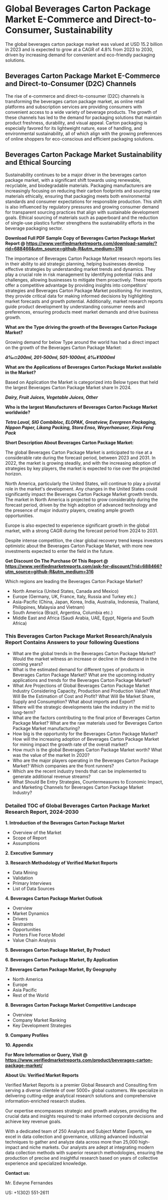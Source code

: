 <h1>Global Beverages Carton Package Market E-Commerce and Direct-to-Consumer, Sustainability</h1><p class=""><p>The global beverages carton package market was valued at USD 15.2 billion in 2023 and is expected to grow at a CAGR of 4.8% from 2023 to 2030, driven by increasing demand for convenient and eco-friendly packaging solutions.</p><h2>Beverages Carton Package Market E-Commerce and Direct-to-Consumer (D2C) Channels</h2><p>The rise of e-commerce and direct-to-consumer (D2C) channels is transforming the beverages carton package market, as online retail platforms and subscription services are providing consumers with convenient access to a wide variety of beverage products. The growth of these channels has led to the demand for packaging solutions that maintain product freshness, durability, and visual appeal. Carton packaging is especially favored for its lightweight nature, ease of handling, and environmental sustainability, all of which align with the growing preferences of online shoppers for eco-conscious and efficient packaging solutions.</p><h2>Beverages Carton Package Market Sustainability and Ethical Sourcing</h2><p>Sustainability continues to be a major driver in the beverages carton package market, with a significant shift towards using renewable, recyclable, and biodegradable materials. Packaging manufacturers are increasingly focusing on reducing their carbon footprints and sourcing raw materials ethically, ensuring that packaging meets both environmental standards and consumer expectations for responsible production. This shift is also influenced by regulatory pressures and growing consumer demand for transparent sourcing practices that align with sustainable development goals. Ethical sourcing of materials such as paperboard and the reduction of single-use plastics further strengthens the sustainability efforts in the beverage packaging sector.</p></p><p class=""><strong>Download Full PDF Sample Copy of Beverages Carton Package Market Report @ <a href="https://www.verifiedmarketreports.com/download-sample/?rid=688466&utm_source=github-R&utm_medium=316" target="_blank">https://www.verifiedmarketreports.com/download-sample/?rid=688466&utm_source=github-R&utm_medium=316</a></strong></p><p>The importance of&nbsp;Beverages Carton Package Market research reports lies in their ability to aid strategic planning, helping businesses develop effective strategies by understanding market trends and dynamics. They play a crucial role in risk management by identifying potential risks and challenges, allowing businesses to mitigate them proactively. These reports offer a competitive advantage by providing insights into competitors' strategies and Beverages Carton Package Market positioning. For investors, they provide critical data for making informed decisions by highlighting market forecasts and growth potential. Additionally, market research reports guide product development by understanding consumer needs and preferences, ensuring products meet market demands and drive business growth.</p><p><strong>What are the&nbsp;Type driving the growth of the Beverages Carton Package Market?</strong></p><p id="" class="">Growing demand for below Type around the world has had a direct impact on the growth of the Beverages Carton Package Market:</p><p class=""><em><strong>â‰¤200ml, 201-500ml, 501-1000ml, â‰¥1000ml</strong></em></p><p class=""><strong>What are the&nbsp;Applications&nbsp;of Beverages Carton Package Market available in the Market?</strong></p><p id="" class="">Based on Application the Market is categorized into Below types that held the largest Beverages Carton Package Market share In 2024.</p><p class=""><em><strong>Dairy, Fruit Juices, Vegetable Juices, Other</strong></em></p><p class=""><strong>Who is the largest Manufacturers of Beverages Carton Package Market worldwide?</strong></p><p><em><strong>Tetra Laval, SIG Combibloc, ELOPAK, Greatview, Evergreen Packaging, Nippon Paper, Likang Packing, Stora Enso, Weyerhaeuser, Xinju Feng Pack</strong></em></p><p id="" class=""><strong>Short Description About Beverages Carton Package Market:</strong></p><p>The global Beverages Carton Package Market is anticipated to rise at a considerable rate during the forecast period, between 2023 and 2031. In 2022, the market is growing steadily, and with the increasing adoption of strategies by key players, the market is expected to rise over the projected horizon.</p><p>North America, particularly the United States, will continue to play a pivotal role in the market's development. Any changes in the United States could significantly impact the Beverages Carton Package Market growth trends. The market in North America is projected to grow considerably during the forecast period, driven by the high adoption of advanced technology and the presence of major industry players, creating ample growth opportunities.</p><p>Europe is also expected to experience significant growth in the global market, with a strong CAGR during the forecast period from 2024 to 2031.</p><p>Despite intense competition, the clear global recovery trend keeps investors optimistic about the Beverages Carton Package Market, with more new investments expected to enter the field in the future.</p><p id="" class=""><strong>Get Discount On The Purchase Of This Report @ <a href="https://www.verifiedmarketreports.com/ask-for-discount/?rid=688466?utm_source=github-R&utm_medium=316" target="_blank">https://www.verifiedmarketreports.com/ask-for-discount/?rid=688466?utm_source=github-R&utm_medium=316</a></strong></p><p class="">Which regions are leading the Beverages Carton Package Market?</p><ul><li>North America (United States, Canada and Mexico)</li><li>Europe (Germany, UK, France, Italy, Russia and Turkey etc.)</li><li>Asia-Pacific (China, Japan, Korea, India, Australia, Indonesia, Thailand, Philippines, Malaysia and Vietnam)</li><li>South America (Brazil, Argentina, Columbia etc.)</li><li>Middle East and Africa (Saudi Arabia, UAE, Egypt, Nigeria and South Africa)</li></ul><h3 id="" class="">This Beverages Carton Package Market Research/Analysis Report Contains Answers to your following Questions</h3><ul><li>What are the global trends in the Beverages Carton Package Market? Would the market witness an increase or decline in the demand in the coming years?</li><li>What is the estimated demand for different types of products in Beverages Carton Package Market? What are the upcoming industry applications and trends for the Beverages Carton Package Market?</li><li>What Are Projections of Global Beverages Carton Package Market Industry Considering Capacity, Production and Production Value? What Will Be the Estimation of Cost and Profit? What Will Be Market Share, Supply and Consumption? What about imports and Export?</li><li>Where will the strategic developments take the industry in the mid to long-term?</li><li>What are the factors contributing to the final price of Beverages Carton Package Market? What are the raw materials used for Beverages Carton Package Market manufacturing?</li><li>How big is the opportunity for the Beverages Carton Package Market? How will the increasing adoption of Beverages Carton Package Market for mining impact the growth rate of the overall market?</li><li>How much is the global Beverages Carton Package Market worth? What was the value of the market In 2020?</li><li>Who are the major players operating in the Beverages Carton Package Market? Which companies are the front runners?</li><li>Which are the recent industry trends that can be implemented to generate additional revenue streams?</li><li>What Should Be Entry Strategies, Countermeasures to Economic Impact, and Marketing Channels for Beverages Carton Package Market Industry?</li></ul><h3 id="" class="">Detailed TOC of Global Beverages Carton Package Market Research Report, 2024-2030</h3><p id="" class=""><strong>1. Introduction of the Beverages Carton Package Market</strong></p><ul><li>Overview of the Market</li><li>Scope of Report</li><li>Assumptions</li></ul><p id="" class=""><strong>2. Executive Summary</strong></p><p id="" class=""><strong>3. Research Methodology of Verified Market Reports</strong></p><ul><li>Data Mining</li><li>Validation</li><li>Primary Interviews</li><li>List of Data Sources</li></ul><p id="" class=""><strong>4. Beverages Carton Package Market Outlook</strong></p><ul><li>Overview</li><li>Market Dynamics</li><li>Drivers</li><li>Restraints</li><li>Opportunities</li><li>Porters Five Force Model</li><li>Value Chain Analysis</li></ul><p id="" class=""><strong>5. Beverages Carton Package Market, By Product</strong></p><p id="" class=""><strong>6. Beverages Carton Package Market, By Application</strong></p><p id="" class=""><strong>7. Beverages Carton Package Market, By Geography</strong></p><ul><li>North America</li><li>Europe</li><li>Asia Pacific</li><li>Rest of the World</li></ul><p id="" class=""><strong>8. Beverages Carton Package Market Competitive Landscape</strong></p><ul><li>Overview</li><li>Company Market Ranking</li><li>Key Development Strategies</li></ul><p id="" class=""><strong>9. Company Profiles</strong></p><p id="" class=""><strong>10. Appendix</strong></p><p id="" class=""><strong>For More Information or Query, Visit @ <a href="https://www.verifiedmarketreports.com/product/beverages-carton-package-market/" target="_blank">https://www.verifiedmarketreports.com/product/beverages-carton-package-market/</a></strong></p><p id="" class=""><strong>About Us: Verified Market Reports</strong></p><p id="" class="">Verified Market Reports is a premier Global Research and Consulting firm serving a diverse clientele of over 5000+ global customers. We specialize in delivering cutting-edge analytical research solutions and comprehensive information-enriched research studies.</p><p id="" class="">Our expertise encompasses strategic and growth analyses, providing the crucial data and insights required to make informed corporate decisions and achieve key revenue goals.</p><p id="" class="">With a dedicated team of 250 Analysts and Subject Matter Experts, we excel in data collection and governance, utilizing advanced industrial techniques to gather and analyze data across more than 25,000 high-impact and niche markets. Our analysts are adept at integrating modern data collection methods with superior research methodologies, ensuring the production of precise and insightful research based on years of collective experience and specialized knowledge.</p><p id="" class=""><strong>Contact us:</strong></p><p id="" class="">Mr. Edwyne Fernandes</p><p id="" class="">US: +1(302) 551-2611</p>